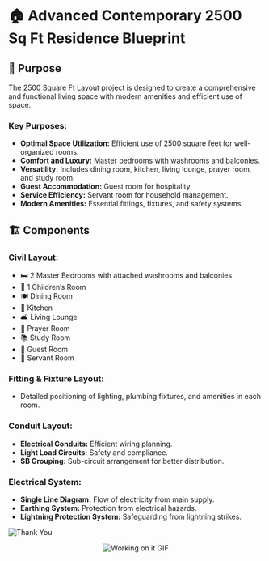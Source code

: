 # 🏠 **Advanced Contemporary 2500 Sq Ft Residence Blueprint**

## 📜 **Purpose**

The 2500 Square Ft Layout project is designed to create a comprehensive and functional living space with modern amenities and efficient use of space.

### Key Purposes:
- **Optimal Space Utilization:** Efficient use of 2500 square feet for well-organized rooms.
- **Comfort and Luxury:** Master bedrooms with washrooms and balconies.
- **Versatility:** Includes dining room, kitchen, living lounge, prayer room, and study room.
- **Guest Accommodation:** Guest room for hospitality.
- **Service Efficiency:** Servant room for household management.
- **Modern Amenities:** Essential fittings, fixtures, and safety systems.

## 🏗️ **Components**

### Civil Layout:
- 🛏️ 2 Master Bedrooms with attached washrooms and balconies
- 👶 1 Children’s Room
- 🍽️ Dining Room
- 🍳 Kitchen
- 🛋️ Living Lounge
- 🕌 Prayer Room
- 📚 Study Room
- 🛌 Guest Room
- 🚪 Servant Room

### Fitting & Fixture Layout:
- Detailed positioning of lighting, plumbing fixtures, and amenities in each room.

### Conduit Layout:
- **Electrical Conduits:** Efficient wiring planning.
- **Light Load Circuits:** Safety and compliance.
- **SB Grouping:** Sub-circuit arrangement for better distribution.

### Electrical System:
- **Single Line Diagram:** Flow of electricity from main supply.
- **Earthing System:** Protection from electrical hazards.
- **Lightning Protection System:** Safeguarding from lightning strikes.

![Thank You](https://img.shields.io/badge/Thank%20You!-blue?style=flat-square&logo=smile)

<!-- Graphical GIF Animation -->
<div class="gif-container" style="text-align: center; margin-bottom: 20px;">
  <img src="https://i.giphy.com/media/v1.Y2lkPTc5MGI3NjExYzdob2I4cHdsdWhnbmtmYTBxbnk4cnl2YjZ1bGw5ZGZvMXBwdWc4bSZlcD12MV9pbnRlcm5hbF9naWZfYnlfaWQmY3Q9Zw/00n6TSoGffGTLXSMPO/giphy.gif" alt="Working on it GIF" />
</div>
